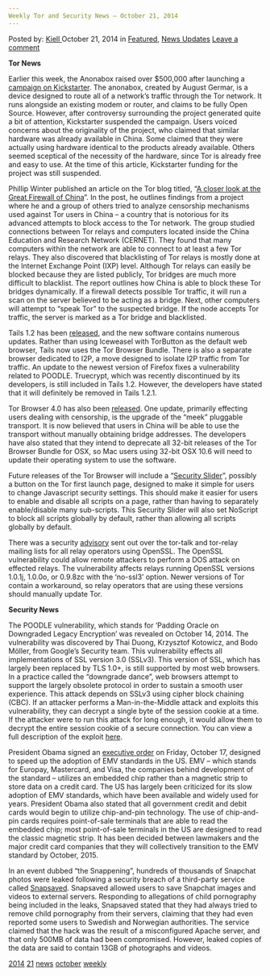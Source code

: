 ```yaml
---
Weekly Tor and Security News – October 21, 2014
---
```

<article class="post-listing post-7441 post type-post status-publish format-standard has-post-thumbnail hentry  tag-1779 tag-1966 tag-news tag-october tag-security  tag-weekly">
    <div class="post-inner">
        <span>Posted by: <a href="https://www.deepdotweb.com/author/kiell/" title="">Kiell </a></span>
    <span>October 21, 2014</span>
    <span>in <a href="https://www.deepdotweb.com/category/deepdot-news/" rel="category tag">Featured</a>, <a href="https://www.deepdotweb.com/category/news-updates/" rel="category tag">News Updates</a></span>
    <span><a href="https://www.deepdotweb.com/2014/10/21/weekly-tor-security-news-october-21-2014/#respond">Leave a comment</a></span>
    </p>
    <div class="clear"></div>
    <div class="entry">
    <p><strong>Tor News </strong></p>
    <p>Earlier this week, the Anonabox raised over $500,000 after launching a <a href="https://www.kickstarter.com/projects/augustgermar/anonabox-a-tor-hardware-router">campaign on Kickstarter</a>. The anonabox, created by August Germar, is a device designed to route all of a network’s traffic through the Tor network. It runs alongside an existing modem or router, and claims to be fully Open Source. However, after controversy surrounding the project generated quite a bit of attention, Kickstarter suspended the campaign. Users voiced concerns about the originality of the project, who claimed that similar hardware was already available in China. Some claimed that they were actually using hardware identical to the products already available. Others seemed sceptical of the necessity of the hardware, since Tor is already free and easy to use. At the time of this article, Kickstarter funding for the project was still suspended.</p>
    <p>Phillip Winter published an article on the Tor blog titled, “<a href="https://blog.torproject.org/blog/closer-look-great-firewall-china">A closer look at the Great Firewall of China</a>”. In the post, he outlines findings from a project where he and a group of others tried to analyze censorship mechanisms used against Tor users in China – a country that is notorious for its advanced attempts to block access to the Tor network. The group studied connections between Tor relays and computers located inside the China Education and Research Network (CERNET). They found that many computers within the network are able to connect to at least a few Tor relays. They also discovered that blacklisting of Tor relays is mostly done at the Internet Exchange Point (IXP) level. Although Tor relays can easily be blocked because they are listed publicly, Tor bridges are much more difficult to blacklist. The report outlines how China is able to block these Tor bridges dynamically. If a firewall detects possible Tor traffic, it will run a scan on the server believed to be acting as a bridge. Next, other computers will attempt to “speak Tor” to the suspected bridge. If the node accepts Tor traffic, the server is marked as a Tor bridge and blacklisted.</p>
    <p>Tails 1.2 has been <a href="https://blog.torproject.org/blog/tails-12-out">released</a>, and the new software contains numerous updates. Rather than using Iceweasel with TorButton as the default web browser, Tails now uses the Tor Browser Bundle. There is also a separate browser dedicated to I2P, a move designed to isolate I2P traffic from Tor traffic. An update to the newest version of Firefox fixes a vulnerability related to POODLE. Truecrypt, which was recently discontinued by its developers, is still included in Tails 1.2. However, the developers have stated that it will definitely be removed in Tails 1.2.1.</p>
    <p>Tor Browser 4.0 has also been <a href="https://blog.torproject.org/blog/tor-browser-40-released">released</a>. One update, primarily effecting users dealing with censorship, is the upgrade of the “meek” pluggable transport. It is now believed that users in China will be able to use the transport without manually obtaining bridge addresses. The developers have also stated that they intend to deprecate all 32-bit releases of the Tor Browser Bundle for OSX, so Mac users using 32-bit OSX 10.6 will need to update their operating system to use the software.</p>
    <p>Future releases of the Tor Browser will include a “<a href="https://trac.torproject.org/projects/tor/ticket/9387">Security Slider</a>”, possibly a button on the Tor first launch page, designed to make it simple for users to change Javascript security settings. This should make it easier for users to enable and disable all scripts on a page, rather than having to separately enable/disable many sub-scripts. This Security Slider will also set NoScript to block all scripts globally by default, rather than allowing all scripts globally by default.</p>
    <p>There was a security <a href="https://blog.torproject.org/blog/advisory-remote-dos-when-using-tor-recent-openssl-versions-built-no-ssl3-option">advisory</a> sent out over the tor-talk and tor-relay mailing lists for all relay operators using OpenSSL. The OpenSSL vulnerability could allow remote attackers to perform a DOS attack on effected relays. The vulnerability affects relays running OpenSSL versions 1.0.1j, 1.0.0o, or 0.9.8zc with the ‘no-ssl3’ option. Newer versions of Tor contain a workaround, so relay operators that are using these versions should manually update Tor.</p>
    <p><strong>Security News</strong></p>
    <p>The POODLE vulnerability, which stands for &#8216;Padding Oracle on Downgraded Legacy Encryption&#8217; was revealed on October 14, 2014. The vulnerability was discovered by Thai Duong, Krzysztof Kotowicz, and Bodo Möller, from Google&#8217;s Security team. This vulnerability effects all implementations of SSL version 3.0 (SSLv3). This version of SSL, which has largely been replaced by TLS 1.0+, is still supported by most web browsers. In a practice called the “downgrade dance”, web browsers attempt to support the largely obsolete protocol in order to sustain a smooth user experience. This attack depends on SSLv3 using cipher block chaining (CBC). If an attacker performs a Man-in-the-Middle attack and exploits this vulnerability, they can decrypt a single byte of the session cookie at a time. If the attacker were to run this attack for long enough, it would allow them to decrypt the entire session cookie of a secure connection. You can view a full description of the exploit <a href="https://www.openssl.org/~bodo/ssl-poodle.pdf">here</a>.</p>
    <p>President Obama signed an <a href="http://www.whitehouse.gov/the-press-office/2014/10/17/fact-sheet-safeguarding-consumers-financial-security">executive order</a> on Friday, October 17, designed to speed up the adoption of EMV standards in the US. EMV – which stands for Europay, Mastercard, and Visa, the companies behind development of the standard – utilizes an embedded chip rather than a magnetic strip to store data on a credit card. The US has largely been criticized for its slow adoption of EMV standards, which have been available and widely used for years. President Obama also stated that all government credit and debit cards would begin to utilize chip-and-pin technology. The use of chip-and-pin cards requires point-of-sale terminals that are able to read the embedded chip; most point-of-sale terminals in the US are designed to read the classic magnetic strip. It has been decided between lawmakers and the major credit card companies that they will collectively transition to the EMV standard by October, 2015.</p>
    <p>In an event dubbed “the Snappening”, hundreds of thousands of Snapchat photos were leaked following a security breach of a third-party service called <a href="https://www.facebook.com/Snapsaved">Snapsaved</a>. Snapsaved allowed users to save Snapchat images and videos to external servers. Responding to allegations of child pornography being included in the leaks, Snapsaved stated that they had always tried to remove child pornography from their servers, claiming that they had even reported some users to Swedish and Norwegian authorities. The service claimed that the hack was the result of a misconfigured Apache server, and that only 500MB of data had been compromised. However, leaked copies of the data are said to contain 13GB of photographs and videos.</p>
    </div>
    <a href="https://www.deepdotweb.com/tag/2014/" rel="tag">2014</a> <a href="https://www.deepdotweb.com/tag/21/" rel="tag">21</a> <a href="https://www.deepdotweb.com/tag/news/" rel="tag">news</a> <a href="https://www.deepdotweb.com/tag/october/" rel="tag">october</a>   <a href="https://www.deepdotweb.com/tag/weekly/" rel="tag">weekly</a></span> <span style="display:none" class="updated">2014-10-21</span>
    <div style="display:none" class="vcard author" itemprop="author" itemscope itemtype="http://schema.org/Person"><strong class="fn" itemprop="name"><a href="https://www.deepdotweb.com/author/kiell/" title="Posts by Kiell" rel="author">Kiell</a></strong></div>
    
